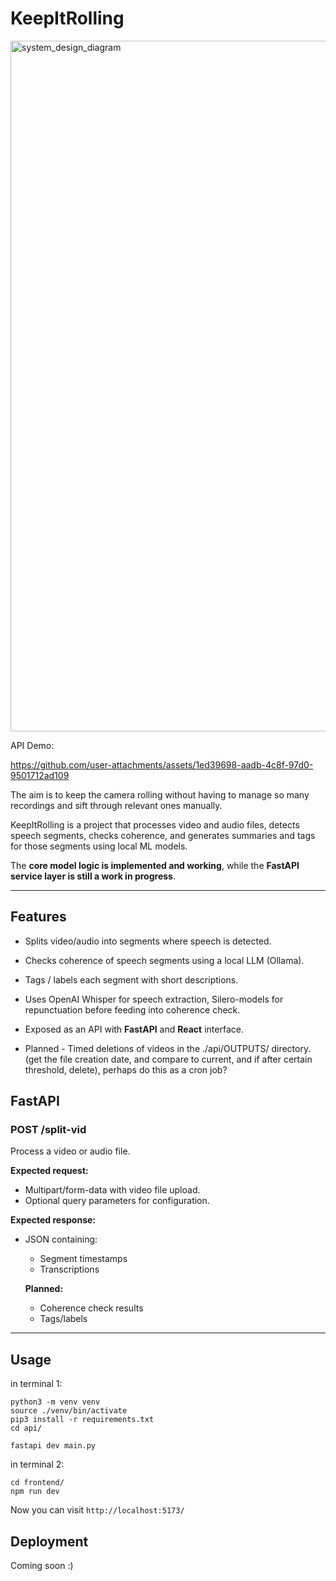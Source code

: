 # KeepItRolling

<img width="1475" height="1105" alt="system_design_diagram" src="https://github.com/user-attachments/assets/7aa595d3-3948-4607-917b-909416c272e8" />

API Demo:

https://github.com/user-attachments/assets/1ed39698-aadb-4c8f-97d0-9501712ad109


The aim is to keep the camera rolling without having to manage so many recordings and sift through relevant ones manually.

KeepItRolling is a project that processes video and audio files, detects speech segments, checks coherence, and generates summaries and tags for those segments using local ML models.

The **core model logic is implemented and working**, while the **FastAPI service layer is still a work in progress**.

---

## Features

- Splits video/audio into segments where speech is detected.  
- Checks coherence of speech segments using a local LLM (Ollama).  
- Tags / labels each segment with short descriptions.  
- Uses OpenAI Whisper for speech extraction, Silero-models for repunctuation before feeding into coherence check.
- Exposed as an API with **FastAPI** and **React** interface.

- Planned - Timed deletions of videos in the ./api/OUTPUTS/ directory. (get the file creation date, and compare to current, and if after certain threshold, delete), perhaps do this as a cron job?


## FastAPI

### POST /split-vid
Process a video or audio file.

**Expected request:**
- Multipart/form-data with video file upload.
- Optional query parameters for configuration.

**Expected response:**
- JSON containing:
  - Segment timestamps
  - Transcriptions  

  **Planned:**
  - Coherence check results
  - Tags/labels

---

## Usage

in terminal 1:
```
python3 -m venv venv
source ./venv/bin/activate
pip3 install -r requirements.txt
cd api/

fastapi dev main.py
```

in terminal 2:
```
cd frontend/
npm run dev
```

Now you can visit `http://localhost:5173/`


## Deployment

Coming soon :)
